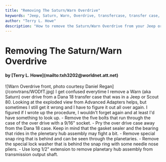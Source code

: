 ```yaml
---
title: "Removing The Saturn/Warn Overdrive"
keywords: "Jeep, Saturn, Warn, Overdrive, transfercase, transfer case, Advanced Adapters, Dana 18, Scout 80, over drive"
author: "Terry L. Howe"
description: "How to remove the Saturn/Warn Overdrive from your Jeep or Scout 80 with the Dana 18 transfer case."
---
```


# Removing The Saturn/Warn Overdrive
<H4>by [Terry L. Howe](mailto:txh3202@worldnet.att.net)</H4>
![Warn Overdrive front, photo courtesy Daniel Regan](/convtrans/WODfT.jpg)
I get confused everytime I remove a Warn (aka Saturn) over drive from
a Dana 18 transfer case that was in a Jeep or Scout 80.  Looking at the
exploded view from Advanced Adapters helps, but sometimes I still
get it wrong and I have to figure it out all over again.  I figured
if I wrote up the procedure, I wouldn't forget again and at least
I'd have something to look up.
- Remove the five bolts that run through the case of the over drive
with a 9/16" socket.
- Pry the over drive case away from the Dana 18 case.  Keep in
mind that the gasket sealer and the bearing that rides in the
plenetary hub assembly may fight a bit.
- Remove special snap ring that is behind  and can be seen through the
planetaries.
- Remove the special lock washer that is behind the snap ring with
some needle nose pliers.
- Use long 1/2" extension to remove planetary hub assembly from
transmission output shaft.